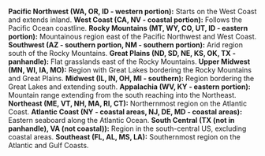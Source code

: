 **Pacific Northwest (WA, OR, ID - western portion):** Starts on the West Coast and extends inland.
**West Coast (CA, NV - coastal portion):** Follows the Pacific Ocean coastline.
**Rocky Mountains (MT, WY, CO, UT, ID - eastern portion):** Mountainous region east of the Pacific Northwest and West Coast.
**Southwest (AZ - southern portion, NM - southern portion):** Arid region south of the Rocky Mountains.
**Great Plains (ND, SD, NE, KS, OK, TX - panhandle):** Flat grasslands east of the Rocky Mountains.
**Upper Midwest (MN, WI, IA, MO):** Region with Great Lakes bordering the Rocky Mountains and Great Plains.
**Midwest (IL, IN, OH, MI - southern):** Region bordering the Great Lakes and extending south.
**Appalachia (WV, KY - eastern portion):** Mountain range extending from the south reaching into the Northeast.
**Northeast (ME, VT, NH, MA, RI, CT):** Northernmost region on the Atlantic Coast.
**Atlantic Coast (NY - coastal areas, NJ, DE, MD - coastal areas):** Eastern seaboard along the Atlantic Ocean.
**South Central (TX (not in panhandle), VA (not coastal)):** Region in the south-central US, excluding coastal areas.
**Southeast (FL, AL, MS, LA):** Southernmost region on the Atlantic and Gulf Coasts.
